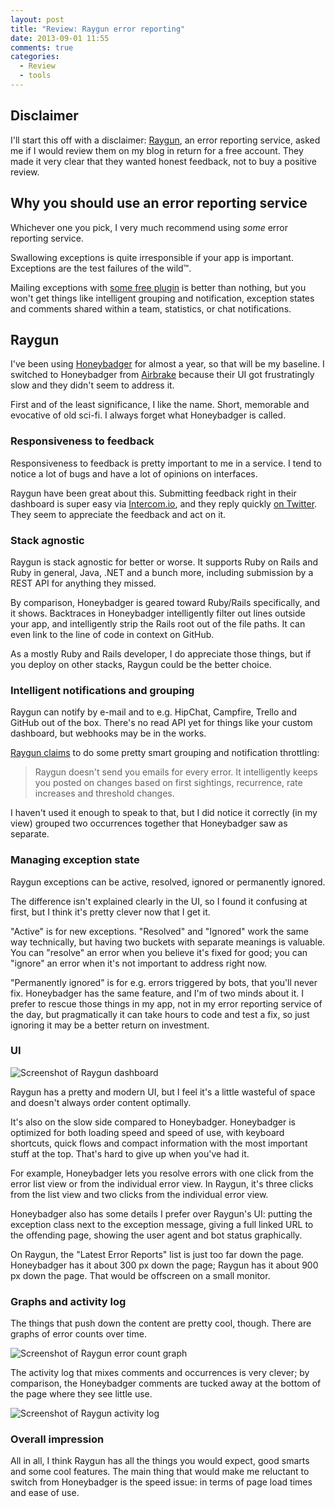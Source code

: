 ```yaml
---
layout: post
title: "Review: Raygun error reporting"
date: 2013-09-01 11:55
comments: true
categories:
  - Review
  - tools
---
```


## Disclaimer

I'll start this off with a disclaimer: [Raygun](http://raygun.io), an error reporting service, asked me if I would review them on my blog in return for a free account. They made it very clear that they wanted honest feedback, not to buy a positive review.


## Why you should use an error reporting service

Whichever one you pick, I very much recommend using *some* error reporting service.

Swallowing exceptions is quite irresponsible if your app is important. Exceptions are the test failures of the wild™.

Mailing exceptions with [some free plugin](https://github.com/rails/exception_notification) is better than nothing, but you won't get things like intelligent grouping and notification, exception states and comments shared within a team, statistics, or chat notifications.


## Raygun

I've been using [Honeybadger](https://www.honeybadger.io) for almost a year, so that will be my baseline. I switched to Honeybadger from [Airbrake](htts://airbrake.io) because their UI got frustratingly slow and they didn't seem to address it.

First and of the least significance, I like the name. Short, memorable and evocative of old sci-fi. I always forget what Honeybadger is called.


### Responsiveness to feedback

Responsiveness to feedback is pretty important to me in a service. I tend to notice a lot of bugs and have a lot of opinions on interfaces.

Raygun have been great about this. Submitting feedback right in their dashboard is super easy via [Intercom.io](https://www.intercom.io/), and they reply quickly [on Twitter](http://twitter.com/raygunio). They seem to appreciate the feedback and act on it.


### Stack agnostic

Raygun is stack agnostic for better or worse. It supports Ruby on Rails and Ruby in general, Java, .NET and a bunch more, including submission by a REST API for anything they missed.

By comparison, Honeybadger is geared toward Ruby/Rails specifically, and it shows. Backtraces in Honeybadger intelligently filter out lines outside your app, and intelligently strip the Rails root out of the file paths. It can even link to the line of code in context on GitHub.

As a mostly Ruby and Rails developer, I do appreciate those things, but if you deploy on other stacks, Raygun could be the better choice.


### Intelligent notifications and grouping

Raygun can notify by e-mail and to e.g. HipChat, Campfire, Trello and GitHub out of the box. There's no read API yet for things like your custom dashboard, but webhooks may be in the works.

[Raygun claims](http://raygun.io/features) to do some pretty smart grouping and notification throttling:

> Raygun doesn't send you emails for every error. It intelligently keeps you posted on changes based on first sightings, recurrence, rate increases and threshold changes.

I haven't used it enough to speak to that, but I did notice it correctly (in my view) grouped two occurrences together that Honeybadger saw as separate.


### Managing exception state

Raygun exceptions can be active, resolved, ignored or permanently ignored.

The difference isn't explained clearly in the UI, so I found it confusing at first, but I think it's pretty clever now that I get it.

"Active" is for new exceptions. "Resolved" and "Ignored" work the same way technically, but having two buckets with separate meanings is valuable. You can "resolve" an error when you believe it's fixed for good; you can "ignore" an error when it's not important to address right now.

"Permanently ignored" is for e.g. errors triggered by bots, that you'll never fix. Honeybadger has the same feature, and I'm of two minds about it. I prefer to rescue those things in my app, not in my error reporting service of the day, but pragmatically it can take hours to code and test a fix, so just ignoring it may be a better return on investment.


### UI

![Screenshot of Raygun dashboard](http://f.cl.ly/items/1W3j0X2r152I1G2A0e3r/Screen%20Shot%202013-09-01%20at%2011.17.14.png)

Raygun has a pretty and modern UI, but I feel it's a little wasteful of space and doesn't always order content optimally.

It's also on the slow side compared to Honeybadger. Honeybadger is optimized for both loading speed and speed of use, with keyboard shortcuts, quick flows and compact information with the most important stuff at the top. That's hard to give up when you've had it.

For example, Honeybadger lets you resolve errors with one click from the error list view or from the individual error view. In Raygun, it's three clicks from the list view and two clicks from the individual error view.

Honeybadger also has some details I prefer over Raygun's UI: putting the exception class next to the exception message, giving a full linked URL to the offending page, showing the user agent and bot status graphically.

On Raygun, the "Latest Error Reports" list is just too far down the page. Honeybadger has it about 300 px down the page; Raygun has it about 900 px down the page. That would be offscreen on a small monitor.


### Graphs and activity log

The things that push down the content are pretty cool, though. There are graphs of error counts over time.

![Screenshot of Raygun error count graph](http://f.cl.ly/items/03471e3g243m302i0039/Screen%20Shot%202013-09-01%20at%2011.43.01.png)

The activity log that mixes comments and occurrences is very clever; by comparison, the Honeybadger comments are tucked away at the bottom of the page where they see little use.

![Screenshot of Raygun activity log](http://f.cl.ly/items/1b0l1o2Y192b2z3U3Q2R/Screen%20Shot%202013-09-01%20at%2011.38.19.png)


### Overall impression

All in all, I think Raygun has all the things you would expect, good smarts and some cool features. The main thing that would make me reluctant to switch from Honeybadger is the speed issue: in terms of page load times and ease of use.
